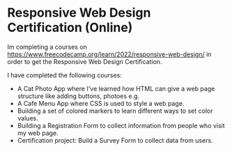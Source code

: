 # Responsive Web Design Certification (Online)

Im completing a courses on https://www.freecodecamp.org/learn/2022/responsive-web-design/ in order to get the Responsive Web Design Certification.

I have completed the following courses:
- A Cat Photo App where I've learned how HTML can give a web page structure like adding buttons, photoes e.g.
- A Cafe Menu App where CSS is used to style a web page.
- Building a set of colored markers to learn different ways to set color values.
- Building a Registration Form to collect information from people who visit my web page.
- Certification project: Build a Survey Form to collect data from users.
